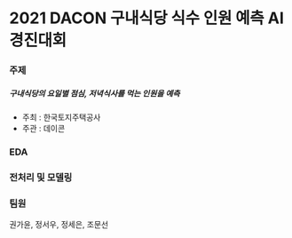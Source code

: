 # 2021 DACON 구내식당 식수 인원 예측 AI 경진대회

### 주제
##### 구내식당의 요일별 점심, 저녁식사를 먹는 인원을 예측
- 주최 : 한국토지주택공사
- 주관 : 데이콘

### EDA

### 전처리 및 모델링

### 팀원
권가윤, 정서우, 정세은, 조문선
